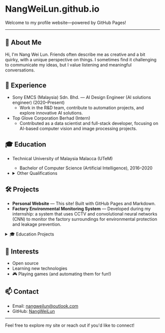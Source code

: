 # NangWeiLun.github.io

Welcome to my profile website—powered by GitHub Pages!

---

## 👋 About Me

Hi, I'm Nang Wei Lun. Friends often describe me as creative and a bit quirky, with a unique perspective on things. I sometimes find it challenging to communicate my ideas, but I value listening and meaningful conversations.

## 💼 Experience
- Sony EMCS (Malaysia) Sdn. Bhd. — AI Design Engineer (AI solutions engineer) (2020–Present)
  - Work in the R&D team, contribute to automation projects, and explore innovative AI solutions.
- Top Glove Corporation Berhad (Intern)
  - Contributed as a data scientist and full-stack developer, focusing on AI-based computer vision and image processing projects.

## 🎓 Education
- Technical University of Malaysia Malacca (UTeM)
  - Bachelor of Computer Science (Artificial Intelligence), 2016–2020
- <details>
  <summary>Other Qualifications</summary>

  - STPM: Sijil Tinggi Persekolahan Malaysia (Malaysian Higher School Certificate, pre-university qualification)
  - SPM: Sijil Pelajaran Malaysia (Malaysian Certificate of Education, secondary school qualification)
  - PMR: Penilaian Menengah Rendah (Lower Secondary Assessment, lower secondary school qualification)
  - UPSR: Ujian Pencapaian Sekolah Rendah (Primary School Achievement Test, primary school qualification)

  </details>

## 🛠️ Projects
- **Personal Website** — This site! Built with GitHub Pages and Markdown.
- **Factory Environmental Monitoring System** — Developed during my internship: a system that uses CCTV and convolutional neural networks (CNN) to monitor the factory surroundings for environmental protection and leakage prevention.

<details>
  <summary>🎓 Education Projects</summary>

- [Auto Farming Robot](https://github.com/NangWeiLun/Auto-Farming-Robot) — A prototype robot with an arm and camera that can automatically plant and harvest crops in a vertical farm, using IoT, computer vision, and remote control via Python and Google Cloud. Built with Lego Mindstorm EV3, OpenCV, and Keras/TensorFlow.
- [Genetic Algorithm Employee Assignment](https://github.com/NangWeiLun/genetic-algorithm-employee-assignment) — A C++ terminal software that uses a genetic algorithm to assign employees to a project, aiming to minimize salary payout and maximize efficiency. Assignment for UTeM's Evolutionary Computing course.
- [Smartphone Inventory System](https://github.com/NangWeiLun/Smartphone-Inventory-System) — A system to help calculate price, store records in a database, and run transactions efficiently. Java, SQL, Apache Derby. Assignment for UTeM's Object Oriented Programming course.
- [Online Police Reporting System](https://github.com/NangWeiLun/Online-Police-Reporting-System) — A web-based application that allows users to file police reports online, streamlining the reporting process and improving accessibility. Developed as part of an academic project.

</details>

## 🌱 Interests
- Open source
- Learning new technologies
- 🎮 Playing games (and automating them for fun!)

## 📫 Contact
- Email: [nangweilun@outlook.com](mailto:nangweilun@outlook.com)
- GitHub: [NangWeiLun](https://github.com/NangWeiLun)

---

Feel free to explore my site or reach out if you'd like to connect!
